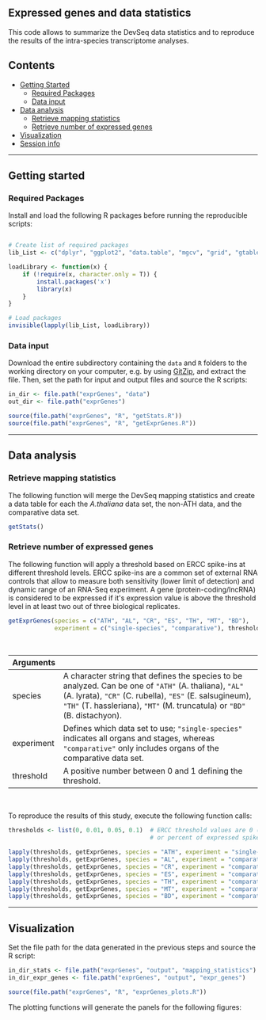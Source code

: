
## Expressed genes and data statistics

This code allows to summarize the DevSeq data statistics and to reproduce the results of the intra-species transcriptome analyses. 


## Contents

* [Getting Started](#getting-started)
  * [Required Packages](#required-packages)
  * [Data input](#data-input)
* [Data analysis](#data-analysis)
  * [Retrieve mapping statistics](#retrieve-mapping-statistics)
  * [Retrieve number of expressed genes](#retrieve-number-of-expressed-genes)
* [Visualization](#visualization)
* [Session info](#session-info)

---
## Getting started


### Required Packages
Install and load the following R packages before running the reproducible scripts:

```R

# Create list of required packages
lib_List <- c("dplyr", "ggplot2", "data.table", "mgcv", "grid", "gtable", "scales", "factoextra", "dendextend")

loadLibrary <- function(x) { 
    if (!require(x, character.only = T)) {
        install.packages('x')
        library(x)
    }
}

# Load packages
invisible(lapply(lib_List, loadLibrary))

```

### Data input
Download the entire subdirectory containing the `data` and `R` folders to the working directory on your computer, e.g. by using [GitZip](http://kinolien.github.io/gitzip/), and extract the file. Then, set the path for input and output files and source the R scripts:  

```R
in_dir <- file.path("exprGenes", "data")
out_dir <- file.path("exprGenes")

source(file.path("exprGenes", "R", "getStats.R"))
source(file.path("exprGenes", "R", "getExprGenes.R"))

```
---
## Data analysis

### Retrieve mapping statistics

The following function will merge the DevSeq mapping statistics and create a data table for each the _A.thaliana_ data set, the non-ATH data, and the comparative data set. 

```R
getStats()

```

### Retrieve number of expressed genes

The following function will apply a threshold based on ERCC spike-ins at different threshold levels. ERCC spike-ins are a common set of external RNA controls that allow to measure  both sensitivity (lower limit of detection) and dynamic range of an RNA-Seq experiment. A gene (protein-coding/lncRNA) is considered to be expressed if it's expression value is above the threshold level in at least two out of three biological replicates. 

```R
getExprGenes(species = c("ATH", "AL", "CR", "ES", "TH", "MT", "BD"), 
             experiment = c("single-species", "comparative"), threshold)

```
</br>

| Arguments  |  |
| :---  | :---  |
| species  | A character string that defines the species to be analyzed. Can be one of `"ATH"` (A. thaliana), `"AL"` (A. lyrata), `"CR"` (C. rubella), `"ES"` (E. salsugineum), `"TH"` (T. hassleriana), `"MT"` (M. truncatula) or `"BD"` (B. distachyon). |
| experiment  | Defines which data set to use; `"single-species"` indicates all organs and stages, whereas `"comparative"` only includes organs of the comparative data set. |
| threshold  | A positive number between 0 and 1 defining the threshold. |

</br>

To reproduce the results of this study, execute the following function calls:

```R
thresholds <- list(0, 0.01, 0.05, 0.1)  # ERCC threshold values are 0 (TPM threshold of 0.05)
                                        # or percent of expressed spike-ins for 0.01/0.05/0.1

lapply(thresholds, getExprGenes, species = "ATH", experiment = "single-species")
lapply(thresholds, getExprGenes, species = "AL", experiment = "comparative")
lapply(thresholds, getExprGenes, species = "CR", experiment = "comparative")
lapply(thresholds, getExprGenes, species = "ES", experiment = "comparative")
lapply(thresholds, getExprGenes, species = "TH", experiment = "comparative")
lapply(thresholds, getExprGenes, species = "MT", experiment = "comparative")
lapply(thresholds, getExprGenes, species = "BD", experiment = "comparative")

```
---
## Visualization

Set the file path for the data generated in the previous steps and source the R script:

```R
in_dir_stats <- file.path("exprGenes", "output", "mapping_statistics")
in_dir_expr_genes <- file.path("exprGenes", "output", "expr_genes")

source(file.path("exprGenes", "R", "exprGenes_plots.R"))

```

The plotting functions will generate the panels for the following figures:
